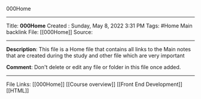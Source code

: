000Home

---

Title: __000Home__
Created : Sunday, May 8, 2022 3:31 PM
Tags: #Home
Main backlink File: [[000Home]]
Source: 

---
__Description__: This file is a Home file that contains all links to the Main notes that are created during the study and other file which are very important 

__Comment__: Don't delete or edit any file or folder in this file once added. 

---

File Links:
[[000Home]]
[[Course overview]]
[[Front End Development]]
[[HTML]]












